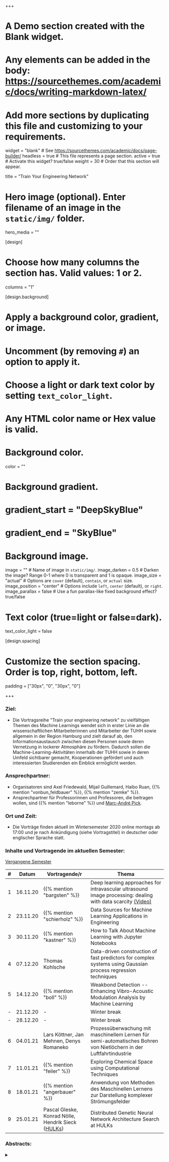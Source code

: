 +++
# A Demo section created with the Blank widget.
# Any elements can be added in the body: https://sourcethemes.com/academic/docs/writing-markdown-latex/
# Add more sections by duplicating this file and customizing to your requirements.

widget = "blank"  # See https://sourcethemes.com/academic/docs/page-builder/
headless = true  # This file represents a page section.
active = true  # Activate this widget? true/false
weight = 30  # Order that this section will appear.

title = "Train Your Engineering Network"

# Hero image (optional). Enter filename of an image in the `static/img/` folder.
hero_media = ""

[design]
  # Choose how many columns the section has. Valid values: 1 or 2.
  columns = "1"

  
[design.background]
  # Apply a background color, gradient, or image.
  #   Uncomment (by removing `#`) an option to apply it.
  #   Choose a light or dark text color by setting `text_color_light`.
  #   Any HTML color name or Hex value is valid.

  # Background color.
  color = ""
  
  # Background gradient.
  # gradient_start = "DeepSkyBlue"
  # gradient_end = "SkyBlue"
  
  # Background image.
  image = ""  # Name of image in `static/img/`.
  image_darken = 0.5  # Darken the image? Range 0-1 where 0 is transparent and 1 is opaque.
  image_size = "actual"  #  Options are `cover` (default), `contain`, or `actual` size.
  image_position = "center"  # Options include `left`, `center` (default), or `right`.
  image_parallax = false  # Use a fun parallax-like fixed background effect? true/false

  # Text color (true=light or false=dark).
  text_color_light = false

[design.spacing]
  # Customize the section spacing. Order is top, right, bottom, left.
  padding = ["30px", "0", "30px", "0"]



+++

### Ziel:
- Die Vortragsreihe "Train your engineering network" zu vielfältigen Themen des Machine Learnings wendet sich in erster Linie an die wissenschaftlichen Mitarbeiterinnen und Mitarbeiter der TUHH sowie allgemein in der Region Hamburg und zielt darauf ab, den Informationsaustausch zwischen diesen Personen sowie deren Vernetzung in lockerer Atmosphäre zu fördern. Dadurch sollen die Machine-Learning-Aktivitäten innerhalb der TUHH sowie in deren Umfeld sichtbarer gemacht, Kooperationen gefördert und auch interessierten Studierenden ein Einblick ermöglicht werden. 

### Ansprechpartner: 
- Organisatoren sind Axel Friedewald, Mijail Guillemard, Haibo Ruan, {{% mention "vonbun_feldbauer" %}}, {{% mention "zemke" %}}.
- Ansprechpartner für Professorinnen und Professoren, die beitragen wollen, sind {{% mention "leborne" %}} und [Marc-André Pick](https://www.tuhh.de/mum/mitarbeiter/oberingenieur/marc-andre-pick.html).

### Ort und Zeit:
- Die Vorträge finden aktuell im Wintersemester 2020 online montags ab 17:00 und je nach Ankündigung (siehe Vortragstitel) in deutscher oder englischer Sprache statt.

### Inhalte und Vortragende im aktuellen Semester:
[Vergangene Semester](/_archive/lehre/#network_ss20)



| # | Datum | Vortragende/r | Thema |
| --- | ---  | --- | --- |
| 1 | 16.11.20 | {{% mention "bargsten" %}} | Deep learning approaches for intravascular ultrasound image processing: dealing with data scarcity [(Video)](http://webcast.tu-harburg.de/Mediasite/Play/1bc91dde43d740a0825946ed33a8cffa1d) |
| 2 | 23.11.20 | {{% mention "schierholz" %}} | Data Sources for Machine Learning Applications in Engineering |
| 3 | 30.11.20 | {{% mention "kastner" %}} | How to Talk About Machine Learning with Jupyter Notebooks |
| 4 | 07.12.20 | Thomas Kohlsche | Data-driven construction of fast predictors for complex systems using Gaussian process regression techniques |
| 5 | 14.12.20 | {{% mention "boll" %}} | Weakbond Detection -- Enhancing Vibro-Acoustic Modulation Analysis by Machine Learning |
| - | 21.12.20 | - | Winter break |
| - | 28.12.20 | - | Winter break |
| 6 | 04.01.21 | Lars Köttner, Jan Mehnen, Denys Romaneko | Prozessüberwachung mit maschinellem Lernen für semi-automatisches Bohren von Nietlöchern in der Luftfahrtindustrie |
| 7 | 11.01.21 | {{% mention "feiler" %}}| Exploring Chemical Space using Computational Techniques |
| 8 | 18.01.21 | {{% mention "angerbauer" %}} | Anwendung von Methoden des Maschinellen Lernens zur Darstellung komplexer Strömungsfelder |
| 9 | 25.01.21 | Pascal Gleske, Konrad Nölle, Hendrik Sieck ([HULKs](/lehre/#hulks)) | Distributed Genetic Neural Network Architecture Search at HULKs |

### Abstracts:

<details class="description" close><summary data-close="Show" data-open="Hide"></summary>

1. {{< hl >}}Lennart Bargsten: Deep learning approaches for intravascular ultrasound image processing: dealing with data scarcity.{{< /hl >}} <br/>
Intravascular ultrasound (IVUS) plays a major role in clinical practice when it comes to assessing vessel morphologies during percutaneous coronary interventions (PCIs) or for treatment planning. Usually, the physician estimates morphological features by marking important regions in multiple IVUS images. This is a rather time consuming task and the results depend heavily on the physician's experience. Automated detection and segmentation of meaningful image content can thus help streamlining the clinical workflow. Data driven methods like deep learning have gained huge importance in the field of medical image analysis over the last years. The usual scarcity of annotated image data in the medical field makes it important to tailor deep learning methods with respect to specific tasks and imaging modalities. Possibilities are generating synthetic image data, considering specific image characteristics as well as performing multi-task learning. This talk presents such approaches for improving deep learning performance on IVUS image analysis. 

2. {{< hl >}}{{% mention "schierholz" %}}: Data Sources for Machine Learning Applications in Engineering.{{< /hl >}} <br/>
Investigating the possibility of machine learning tools and techniques in the domain of engineering is a widely found concept with an increased number of authors and increasing audience. This development in the machine learning community has been led by researchers from data science. However this development has been possible due to large amount of data that has been available to these researchers in combination with an increased number of computational resources. For example the object recognition on images or in speech would not have been progressed as quickly without the widely available images over the internet. 
Generating and sharing knowledge is a broadly established concept in engineering domain, in form of conferences or other publications. However it is observed that in the domain of data the sharing of those is not established. First data sources are available where data is shared, however larger projects are not observed. We therefore propose a new database to share data and knowledge of this data. Thereby enabling researches that do not have the possibility to create those data samples by themselves, to work with interesting and rich data and apply new tools and techniques of the machine learning domain or others. 
Besides the data that is available in the database and the investigated machine learning tools and techniques on this data, a general overview of the database is given. 

3. {{< hl >}}{{% mention "kastner" %}}: How to Talk About Machine Learning with Jupyter Notebooks.{{< /hl >}} <br/>
In the field of Machine Learning, scientists often use programming for data preprocessing, running the learning algorithms, and obtaining key metrics. To increase transparency, nowadays more and more additional material (such as datasets, code, documentation etc.) is shared so that fellow researchers can replicate these experiments. Jupyter Notebooks are a very valuable medium in this context – they are capable of displaying documentation, code, its output (such as visualizations, tables or logging messages) etc. side by side. 
Recently, Jupyter Notebooks have also been used in university courses more often. Here, the students benefit from the integration of code, its documentation, and the related exercise questions into a single interactive document. There are plenty of options how to design very appealing exercises for a course. 
Both in the scenario of transparent science and when using Jupyter Notebooks for teaching, the author’s code is meant to be run at another machine and achieve the same results. During this talk, possible issues during replication and suitable fixes are highlighted. The open source application JupyterHub can be part of that strategy. While the backend of the Integrated Development Environment runs on TUHH resources, the frontend is just a simple browser application. This reliefs the students from having up-to-date equipment for replication. Especially in times of COVID-19 this allows students to program from home. 

4. {{< hl >}}Thomas Kohlsche: Data-driven construction of fast predictors for complex systems using Gaussian process regression techniques.{{< /hl >}} <br/>
In many real life applications, engineers are often interested in accessible predictions of a complex systems behavior for which only sparse data is available. The data may arise either from measurements or numerical simulations. Especially for numerical design tasks like optimization and uncertainty quantification where a very large number of model evaluations is required, cheap predictors, often called meta- or surrogate models, are unavoidable. Since gathering data from such systems is typically very costly, this task requires machine learning techniques that are capable of operating on small data sets.
For the problem described, Gaussian process regression has proved itself to be a powerful and flexible tool. New extensions of the technique to, e.g., data-fusion concepts can offer solutions to problems that are hard to tackle with other techniques. 

5. {{< hl >}}{{% mention "boll" %}}: Weakbond Detection -- Enhancing Vibro-Acoustic Modulation Analysis by Machine Learning.{{< /hl >}} <br/>
N/A

6. {{< hl >}}Lars Köttner, Jan Mehnen, Denys Romaneko: Prozessüberwachung mit maschinellem Lernen für semi-automatisches Bohren von Nietlöchern in der Luftfahrtindustrie.{{< /hl >}} <br/>
Die meisten der mehreren hundert Millionen gebohrten Flugzeugnietbohrungen pro Jahr werden mit semi-automatischen und manuell gesteuerten, pneumatisch angetriebenen Maschinen hergestellt, da eine Vollautomatisierung aufgrund von Arbeitsraumbeschränkungen oft ungeeignet ist. Diese Maschinen sind im Hinblick auf die Anpassbarkeit der Bohrungsparameter unflexibel, was u.a. auf die hohen Qualitätsanforderungen der Luftfahrtbranche zurückzuführen ist. Um zuverlässige und sichere Nietverbindungen herzustellen, ist das Bohren in mehreren Prozessschritten, der Einsatz von Minimalmengenschmierung sowie anschließendes manuelles Entgraten und Reinigen der Bohrungen unabdingbar. Vor diesem Hintergrund ermöglichen neu entwickelte elektrisch angetriebene semi-automatische Advanced Drilling Units (ADUs) neue Potenziale, wie z.B. intelligente Prozesslayouts, eine Online-Zustandsüberwachung durch die Auswertung integrierter Sensordaten und eine automatische Anpassung der Prozessparameter. 
Für die Zustandsüberwachung des Bohrprozesses wurde der Einsatz von maschinellem Lernen (ML) überprüft, um Schnittkräfte und Prozessbedingungen auf der Grundlage der Ströme der verwendeten Elektromotoren der ADUs vorherzusagen. Die Anwendung von ML auf ADU- Daten ist vorteilhaft, da die hohe Anzahl zu fertigender Nietbohrungen große Datensätze liefert. ML-Methoden wie lineare Regression, künstliche neuronale Netze, Entscheidungsbäume und k-Nearest-Neighbor wurden hinsichtlich ihrer Anwendbarkeit bewertet. Bohrprozesseigenschaften wie Material- und Vorschubgeschwindigkeitsauswahl wurden mit den Modellvorhersagen verglichen. Die vorgestellten Ergebnissen zeigen, dass eine ML-basierte Prozessüberwachung das Potenzial besitzt Prozessabweichungen zuverlässig zu identifizieren und auf diese Weise manuelle Nacharbeit zu reduzieren, eine umfassende Qualitätssicherung zu gewährleisten und die Ausnutzung der Werkzeugstandzeiten zu erhöhen. 

7. {{< hl >}}{{% mention "feiler" %}}: Exploring Chemical Space using Computational Techniques.{{< /hl >}} <br/>
The degradation behaviour of magnesium (Mg) renders it one of the most versatile engineering materials available today as it can be employed in a large variety of applications ranging from automotive and aerospace components to battery applications where Mg is used as anode material. However, a prerequisite to unlock the full potential of Mg–based materials is gaining control over the corrosion rate. Consequently, bespoke additives must be identified for each application for an optimal performance. Corrosion prevention is essential in transport applications to avoid material failure whereas constant dissolution of the material is required to boost the efficiency of Mg-air primary batteries. Furthermore, the search for benign and efficient corrosion inhibitors has become critical due to the imminent ban of highly effective but toxic chromates. The vast number of small molecules with potentially useful dissolution modulating properties (inhibitors or accelerators) renders conventional experimental discovery methods too time- and resource-consuming. Consequently, computer-assisted selection prior to experimental investigations of the most promising candidates is of great benefit in the search for efficient corrosion modulating additives for Mg-based materials. One of the major challenges is the identification of sound molecular descriptors that correlate well with experimentally derived properties as input parameters with low or no relevance to the modelled property will degrade the model. Towards this end, we utilized colour-coded correlation maps to facilitate an intuitive screening for reliable input features. We recently illustrated the potential of complementary quantum chemical density functional theory (DFT) calculations and machine learning methods for the prediction of corrosion modulating properties of small organic molecules for commercially pure Mg (CP Mg). Furthermore, we developed a workflow that facilitates screening of a large commercial database for an unbiased selection of untested additives for the control of the degradation rate of Mg.  


8. {{< hl >}}{{% mention "angerbauer" %}}: Anwendung von Methoden des Maschinellen Lernens zur Darstellung komplexer Strömungsfelder. {{< /hl >}} <br/>
N/A

9. {{< hl >}}Pascal Gleske, Konrad Nölle, Hendrik Sieck ([HULKs](/lehre/#hulks)): Distributed Genetic Neural Network Architecture Search at HULKs.{{< /hl >}} <br/>
The increasing application of artificial neural networks (ANN) in various domains of robotics demands highly optimized ANN architectures. The efficient architecture search requires horizontal and vertical scaling of ANN evaluation. In this talk the HULKs present their approach and application of a scalable genetic algorithm based on distributed task execution, to be used in the context of RoboCup soccer competitions. 





</details>


